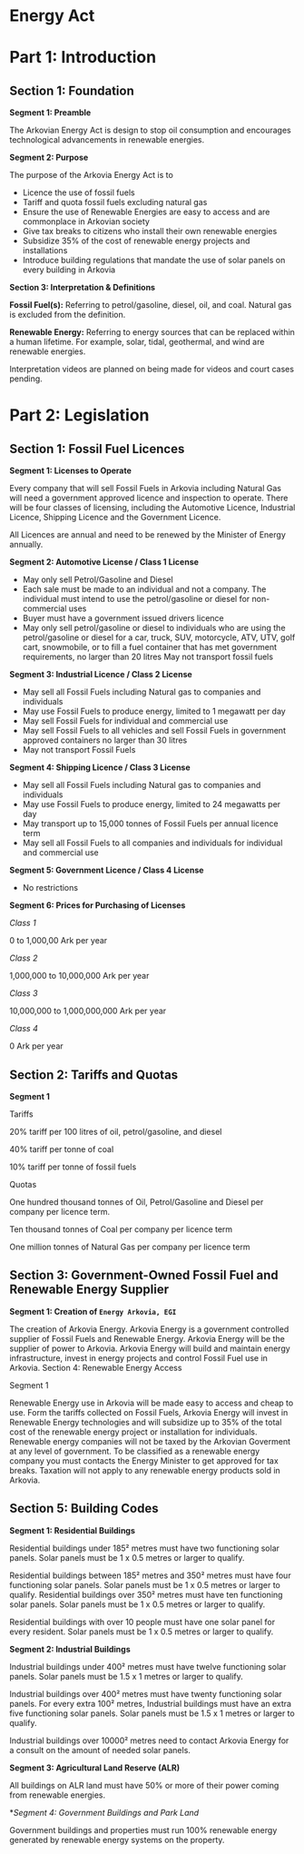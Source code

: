# Energy Act

# Part 1: Introduction 

## Section 1: Foundation

**Segment 1: Preamble**

The Arkovian Energy Act is design to stop oil consumption and encourages technological advancements in renewable energies. 

**Segment 2: Purpose**

The purpose of the Arkovia Energy Act is to 
- Licence the use of fossil fuels
- Tariff and quota fossil fuels excluding natural gas
- Ensure the use of Renewable Energies are easy to access and are commonplace in Arkovian society
- Give tax breaks to citizens who install their own renewable energies
- Subsidize 35% of the cost of renewable energy projects and installations 
- Introduce building regulations that mandate the use of solar panels on every building in Arkovia 

**Section 3: Interpretation & Definitions**

**Fossil Fuel(s):** Referring to petrol/gasoline, diesel, oil, and coal. Natural gas is excluded from the definition. 

**Renewable Energy:** Referring to energy sources that can be replaced within a human lifetime. For example, solar, tidal, geothermal, and wind are renewable energies. 
    
Interpretation videos are planned on being made for videos and court cases pending.

# Part 2: Legislation

## Section 1: Fossil Fuel Licences 

**Segment 1: Licenses to Operate**

Every company that will sell Fossil Fuels in Arkovia including Natural Gas will need a government approved licence and inspection to operate. There will be four classes of licensing, including the Automotive Licence, Industrial Licence, Shipping Licence and the Government Licence. 

All Licences are annual and need to be renewed by the Minister of Energy annually. 

**Segment 2: Automotive License / Class 1 License**
- May only sell Petrol/Gasoline and Diesel
- Each sale must be made to an individual and not a company. The individual must intend to use the petrol/gasoline or diesel for non-commercial uses 
- Buyer must have a government issued drivers licence 
- May only sell petrol/gasoline or diesel to individuals who are using the petrol/gasoline or diesel for a car, truck, SUV, motorcycle, ATV, UTV, golf cart, snowmobile, or to fill a fuel container that has met government requirements, no larger than 20 litres
May not transport fossil fuels 

**Segment 3: Industrial Licence / Class 2 License**

- May sell all Fossil Fuels including Natural gas to companies and individuals 
- May use Fossil Fuels to produce energy, limited to 1 megawatt per day 
- May sell Fossil Fuels for individual and commercial use
- May sell Fossil Fuels to all vehicles and sell Fossil Fuels in government approved containers no larger than 30 litres 
- May not transport Fossil Fuels 

**Segment 4: Shipping Licence / Class 3 License**

- May sell all Fossil Fuels including Natural gas to companies and individuals 
- May use Fossil Fuels to produce energy, limited to 24 megawatts per day 
- May transport up to 15,000 tonnes of Fossil Fuels per annual licence term
- May sell all Fossil Fuels to all companies and individuals for individual and commercial use

**Segment 5: Government Licence / Class 4 License**

- No restrictions 

**Segment 6: Prices for Purchasing of Licenses**

*Class 1*

0 to 1,000,00 Ark per year

*Class 2*

1,000,000 to 10,000,000 Ark per year

*Class 3*

10,000,000 to 1,000,000,000 Ark per year 

*Class 4*

0 Ark per year

## Section 2: Tariffs and Quotas 

**Segment 1**

Tariffs 

20% tariff per 100 litres of oil, petrol/gasoline, and diesel

40% tariff per tonne of coal 

10% tariff per tonne of fossil fuels

Quotas 

One hundred thousand tonnes of Oil, Petrol/Gasoline and Diesel per company per licence term. 

Ten thousand tonnes of Coal per company per licence term

One million tonnes of Natural Gas per company per licence term

## Section 3: Government-Owned Fossil Fuel and Renewable Energy Supplier

**Segment 1: Creation of `Energy Arkovia, EGI`**

The creation of Arkovia Energy. Arkovia Energy is a government controlled supplier of Fossil Fuels and Renewable Energy. Arkovia Energy will be the supplier of power to Arkovia. Arkovia Energy will build and maintain energy infrastructure, invest in energy projects and control Fossil Fuel use in Arkovia.
Section 4: Renewable Energy Access 

Segment 1

Renewable Energy use in Arkovia will be made easy to access and cheap to use. Form the tariffs collected on Fossil Fuels, Arkovia Energy will invest in Renewable Energy technologies and will subsidize up to 35% of the total cost of the renewable energy project or installation for individuals. Renewable energy companies will not be taxed by the Arkovian Goverment at any level of government. To be classified as a renewable energy company you must contacts the Energy Minister to get approved for tax breaks. Taxation will not apply to any renewable energy products sold in Arkovia.

## Section 5: Building Codes 

**Segment 1: Residential Buildings**

Residential buildings under 185² metres must have two functioning solar panels. Solar panels must be 1 x 0.5 metres or larger to qualify.

Residential buildings between 185² metres and 350² metres must have four functioning solar panels. Solar panels must be 1 x 0.5 metres or larger to qualify.
Residential buildings over 350² metres must have ten functioning solar panels. Solar panels must be 1 x 0.5 metres or larger to qualify.

Residential buildings with over 10 people must have one solar panel for every resident. Solar panels must be 1 x 0.5 metres or larger to qualify.

**Segment 2: Industrial Buildings**

Industrial buildings under 400² metres must have twelve functioning solar panels. Solar panels must be 1.5 x 1 metres or larger to qualify.

Industrial buildings over 400² metres must have twenty functioning solar panels. For every extra 100² metres, Industrial buildings must have an extra five functioning solar panels. Solar panels must be 1.5 x 1 metres or larger to qualify.

Industrial buildings over 10000² metres need to contact Arkovia Energy for a consult on the amount of needed solar panels.

**Segment 3: Agricultural Land Reserve (ALR)**

All buildings on ALR land must have 50% or more of their power coming from renewable energies.

**Segment 4: Government Buildings and Park Land*

Government buildings and properties must run 100% renewable energy generated by renewable energy systems on the property.

